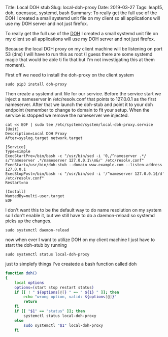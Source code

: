 Title: Local DOH stub
Slug: local-doh-proxy
Date: 2019-03-27
Tags: leap15, doh, opensuse, systemd, bash
Summary: To really get the full use of the DOH I created a small systemd unit file on my client so all applications will use my DOH server and not just firefox. 

To really get the full use of the [DOH][1] I created a small systemd unit file on my client so all applications will use my DOH server and not just firefox.

Because the local DOH proxy on my client machine will be listening on port 53 (dns) I will have to run this as root (I guess there are some systemd magic that would be able ti fix that but I'm not investigating this at them moment).

First off we need to install the doh-proxy on the client system
```
sudo pip3 install doh-proxy
```

Then create a systemd unit file for our service.
Before the service start we inject a nameserver in /etc/resolv.conf that points to 127.0.0.1 as the first nameserver.
After that we launch the  doh-stub and point it to your doh endpoint (remember to change to domain to fit your setup.
When the service is stopped we remove the nameserver we injected.
```
cat << EOF | sudo tee /etc/systemd/system/local-doh-proxy.service
[Unit]
Description=Local DOH Proxy
After=syslog.target network.target

[Service]
Type=simple
ExecStartPre=/bin/bash -c "/usr/bin/sed -i '0,/^nameserver .*/ s/^nameserver .*/nameserver 127.0.0.1\\n&/' /etc/resolv.conf"
ExecStart=/usr/bin/doh-stub --domain www.example.com --listen-address 127.0.0.1
ExecStopPost=/bin/bash -c "/usr/bin/sed -i '/^nameserver 127.0.0.1$/d' /etc/resolv.conf"
Restart=no

[Install]
WantedBy=multi-user.target
EOF
```

I don't want this to be the default way to do name resolution on my system so I don't enable it, but we still have to do a daemon-reload so systemd picks up the changes.
```
sudo systemctl daemon-reload
```

now when ever I want to utilize DOH on my client machine I just have to start the doh-stub by running
```
sudo systemctl status local-doh-proxy
```

just to simplefy things I've createde a bash function called doh
```bash
function doh()
{
    local options
    options=(start stop restart status)
    if [[ ! " ${options[@]} " =~ " ${1} " ]]; then
        echo "wrong option, valid: ${options[@]}"
        return
    fi
    if [[ "$1" == "status" ]]; then
        systemctl status local-doh-proxy
    else
        sudo systemctl "$1" local-doh-proxy
    fi
```



[1]: playing-with-doh.html
